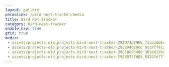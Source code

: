 ```yaml
---
layout: gallery
permalink: /bird-nest-tracker/media
title: Bird Net Tracker
category: bird-nest-tracker
enable_nav: true
grid: true
media: 
 - assets/projects-old_projects-bird-nest-tracker-29297461905_71aa1dd6d8.jpg
 - assets/projects-old_projects-bird-nest-tracker-29009402960_6cd7ff4c3c.jpg
 - assets/projects-old_projects-bird-nest-tracker-29010895400_369b8136d7.jpg
 - assets/projects-old_projects-bird-nest-tracker-29298757605_0324fe77fd.jpg
---
```



